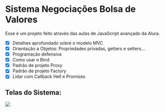 # Sistema Negociações Bolsa de Valores

Esse é um projeto feito através das aulas de JavaScript avançado da Alura. 

- [x] Detalhes aprofundado sobre o modelo MVC
- [x] Orientação a Objetos: Propriedades privadas, getters e setters...
- [x] Programação defensiva
- [x] Como usar o Bind
- [x] Padrão de projeto Proxy
- [x] Padrão de projeto Factory
- [x] Lidar com Callback Hell e Promises

## Telas do Sistema:
![](./screenshot.gif)
